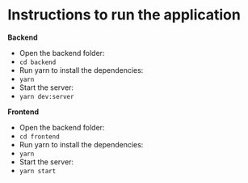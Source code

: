 # Instructions to run the application

**Backend**

- Open the backend folder: 
- `cd backend`
- Run yarn to install the dependencies:
- `yarn`
- Start the server:
- `yarn dev:server`

**Frontend**

- Open the backend folder: 
- `cd frontend`
- Run yarn to install the dependencies:
- `yarn`
- Start the server:
- `yarn start`

